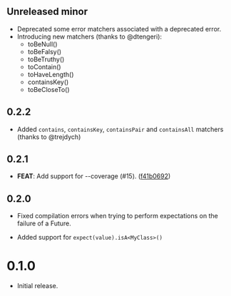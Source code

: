 ## Unreleased minor

- Deprecated some error matchers associated with a deprecated error.
- Introducing new matchers (thanks to @dtengeri):
  - toBeNull()
  - toBeFalsy()
  - toBeTruthy()
  - toContain()
  - toHaveLength()
  - containsKey()
  - toBeCloseTo()

## 0.2.2

- Added `contains`, `containsKey`, `containsPair` and `containsAll` matchers (thanks to @trejdych)

## 0.2.1

- **FEAT**: Add support for --coverage (#15). ([f41b0692](https://github.com/invertase/spec/commit/f41b0692de74fba162db2c1dac5d8f8a84dd6524))

## 0.2.0

- Fixed compilation errors when trying to perform expectations on the failure
  of a Future.

- Added support for `expect(value).isA<MyClass>()`

# 0.1.0

- Initial release.
